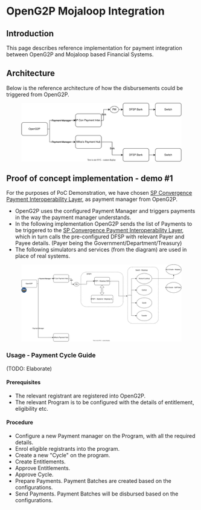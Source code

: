 # OpenG2P Mojaloop Integration

## Introduction

This page describes reference implementation for payment integration between OpenG2P and Mojaloop based Financial Systems.

## Architecture

Below is the reference architecture of how the disbursements could be triggered from OpenG2P.

<figure><img src="../../.gitbook/assets/Openg2p Payment Manager.ref.drawio.svg" alt=""><figcaption></figcaption></figure>

## Proof of concept implementation - demo #1

For the purposes of PoC Demonstration, we have chosen [SP Convergence Payment Interoperability Layer](https://sp-convergence.github.io/payments-interoperability-layer/documentation/pocs/G2P.html), as payment manager from OpenG2P.

* OpenG2P uses the configured Payment Manager and triggers payments in the way the payment manager understands.
* In the following implementation OpenG2P sends the list of Payments to be triggered to the  [SP Convergence Payment Interoperability Layer](https://sp-convergence.github.io/payments-interoperability-layer/documentation/pocs/G2P.html), which in turn calls the pre-configured DFSP with relevant Payer and Payee details. (Payer being the Government/Department/Treasury)
* The following simulators and services (from the diagram) are used in place of real systems.

<figure><img src="../../.gitbook/assets/Openg2p Payments Diagram.drawio.svg" alt=""><figcaption></figcaption></figure>

### Usage - Payment Cycle Guide

(TODO: Elaborate)

#### Prerequisites

* The relevant registrant are registered into OpenG2P.
* The relevant Program is to be configured with the details of entitlement, eligibility etc.

#### Procedure

* Configure a new Payment manager on the Program, with all the required details.
* Enrol eligible registrants into the program.
* Create a new "Cycle" on the program.
* Create Entitlements.
* Approve Entitlements.
* Approve Cycle.
* Prepare Payments. Payment Batches are created based on the configurations.&#x20;
* Send Payments. Payment Batches will be disbursed based on the configurations.
